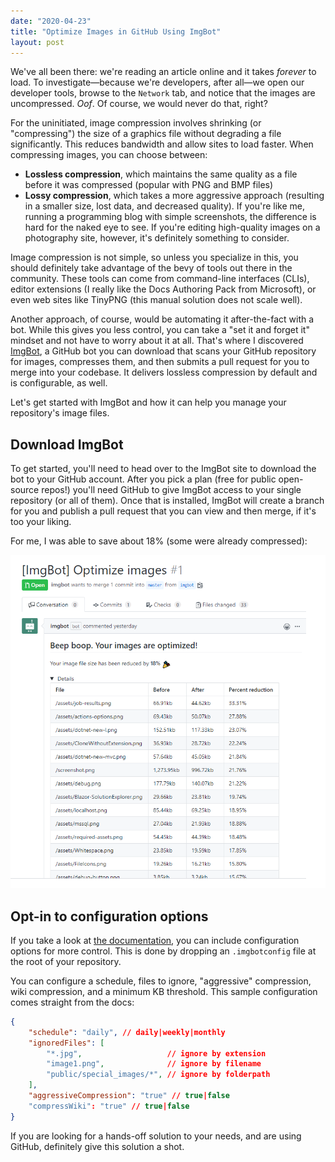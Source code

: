 ```yaml
---
date: "2020-04-23"
title: "Optimize Images in GitHub Using ImgBot"
layout: post
---
```


We've all been there: we're reading an article online and it takes *forever* to load. To investigate—because we're developers, after all—we open our developer tools, browse to the `Network` tab, and notice that the images are uncompressed. *Oof*. Of course, we would never do that, right?

For the uninitiated, image compression involves shrinking (or "compressing") the size of a graphics file without degrading a file significantly. This reduces bandwidth and allow sites to load faster. When compressing images, you can choose between:

- **Lossless compression**, which maintains the same quality as a file before it was compressed (popular with PNG and BMP files)
- **Lossy compression**, which takes a more aggressive approach (resulting in a smaller size, lost data, and decreased quality). If you're like me, running a programming blog with simple screenshots, the difference is hard for the naked eye to see. If you're editing high-quality images on a photography site, however, it's definitely something to consider.

Image compression is not simple, so unless you specialize in this, you should definitely take advantage of the bevy of tools out there in the community. These tools can come from command-line interfaces (CLIs), editor extensions (I really like the Docs Authoring Pack from Microsoft), or even web sites like TinyPNG (this manual solution does not scale well).

Another approach, of course, would be automating it after-the-fact with a bot. While this gives you less control, you can take a "set it and forget it" mindset and not have to worry about it at all. That's where I discovered [ImgBot](https://imgbot.net/), a GitHub bot you can download that scans your GitHub repository for images, compresses them, and then submits a pull request for you to merge into your codebase. It delivers lossless compression by default and is configurable, as well.

Let's get started with ImgBot and how it can help you manage your repository's image files.

## Download ImgBot

To get started, you'll need to head over to the ImgBot site to download the bot to your GitHub account. After you pick a plan (free for public open-source repos!) you'll need GitHub to give ImgBot access to your single repository (or all of them). Once that is installed, ImgBot will create a branch for you and publish a pull request that you can view and then merge, if it's too your liking.

For me, I was able to save about 18% (some were already compressed):

![ImgBot compression results](/../assets/imgbot-lossy.png)

## Opt-in to configuration options

If you take a look at [the documentation](https://imgbot.net/docs/#configuration), you can include configuration options for more control. This is done by dropping an `.imgbotconfig` file at the root of your repository.

You can configure a schedule, files to ignore, "aggressive" compression, wiki compression, and a minimum KB threshold. This sample configuration comes straight from the docs:

```json
{
    "schedule": "daily", // daily|weekly|monthly
    "ignoredFiles": [
        "*.jpg",                   // ignore by extension
        "image1.png",              // ignore by filename
        "public/special_images/*", // ignore by folderpath
    ],
    "aggressiveCompression": "true" // true|false
    "compressWiki": "true" // true|false
}
```

If you are looking for a hands-off solution to your needs, and are using GitHub, definitely give this solution a shot.
